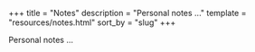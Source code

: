+++
title = "Notes"
description = "Personal notes ..."
template = "resources/notes.html"
sort_by = "slug"
+++

Personal notes ...

<!-- list -->


